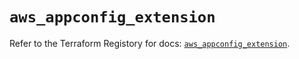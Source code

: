 # `aws_appconfig_extension`

Refer to the Terraform Registory for docs: [`aws_appconfig_extension`](https://registry.terraform.io/providers/hashicorp/aws/5.14.0/docs/resources/appconfig_extension).
